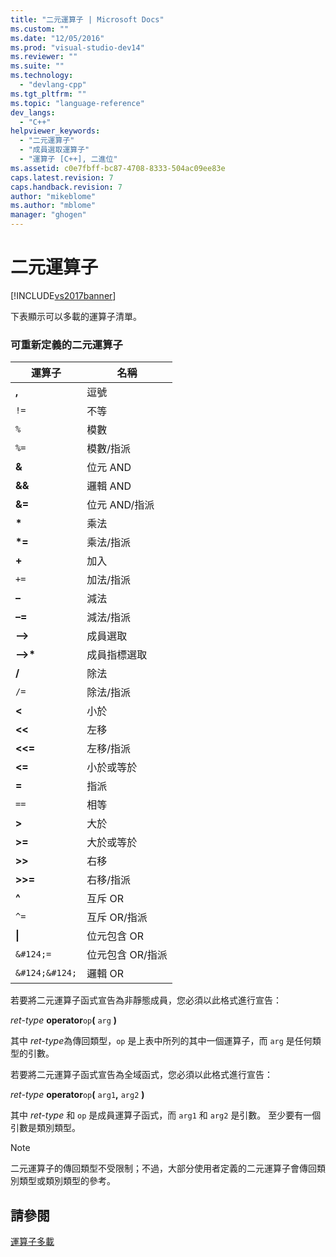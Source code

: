 ```yaml
---
title: "二元運算子 | Microsoft Docs"
ms.custom: ""
ms.date: "12/05/2016"
ms.prod: "visual-studio-dev14"
ms.reviewer: ""
ms.suite: ""
ms.technology: 
  - "devlang-cpp"
ms.tgt_pltfrm: ""
ms.topic: "language-reference"
dev_langs: 
  - "C++"
helpviewer_keywords: 
  - "二元運算子"
  - "成員選取運算子"
  - "運算子 [C++], 二進位"
ms.assetid: c0e7fbff-bc87-4708-8333-504ac09ee83e
caps.latest.revision: 7
caps.handback.revision: 7
author: "mikeblome"
ms.author: "mblome"
manager: "ghogen"
---
```

# 二元運算子
[!INCLUDE[vs2017banner](../assembler/inline/includes/vs2017banner.md)]

下表顯示可以多載的運算子清單。  
  
### 可重新定義的二元運算子  
  
|運算子|名稱|  
|---------|--------|  
|**,**|逗號|  
|`!=`|不等|  
|`%`|模數|  
|`%=`|模數\/指派|  
|**&**|位元 AND|  
|**&&**|邏輯 AND|  
|**&\=**|位元 AND\/指派|  
|**\***|乘法|  
|**\*\=**|乘法\/指派|  
|**\+**|加入|  
|`+=`|加法\/指派|  
|**–**|減法|  
|**–\=**|減法\/指派|  
|**–\>**|成員選取|  
|**–\>\***|成員指標選取|  
|**\/**|除法|  
|`/=`|除法\/指派|  
|**\<**|小於|  
|**\<\<**|左移|  
|**\<\<\=**|左移\/指派|  
|**\<\=**|小於或等於|  
|**\=**|指派|  
|`==`|相等|  
|**\>**|大於|  
|**\>\=**|大於或等於|  
|**\>\>**|右移|  
|**\>\>\=**|右移\/指派|  
|**^**|互斥 OR|  
|`^=`|互斥 OR\/指派|  
|**&#124;**|位元包含 OR|  
|`&#124;=`|位元包含 OR\/指派|  
|`&#124;&#124;`|邏輯 OR|  
  
 若要將二元運算子函式宣告為非靜態成員，您必須以此格式進行宣告：  
  
 *ret\-type* **operator**`op`**\(** `arg` **\)**  
  
 其中 *ret\-type*為傳回類型，`op` 是上表中所列的其中一個運算子，而 `arg` 是任何類型的引數。  
  
 若要將二元運算子函式宣告為全域函式，您必須以此格式進行宣告：  
  
 *ret\-type* **operator**`op`**\(** `arg1`**,** `arg2` **\)**  
  
 其中 *ret\-type* 和 `op` 是成員運算子函式，而 `arg1` 和 `arg2` 是引數。  至少要有一個引數是類別類型。  
  
> [!NOTE]
>  二元運算子的傳回類型不受限制；不過，大部分使用者定義的二元運算子會傳回類別類型或類別類型的參考。  
  
## 請參閱  
 [運算子多載](../cpp/operator-overloading.md)